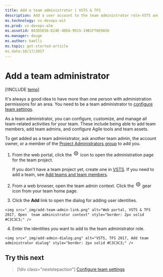 ```yaml
---
title: Add a team administrator | VSTS & TFS 
description: Add a user account to the team administrator role-VSTS and Team Foundation Server   
ms.technology: vs-devops-wit
ms.prod: vs-devops-alm
ms.assetid: 843D5E56-D24E-4DEA-9915-19B1F76E9A56
ms.manager: douge
ms.author: kaelli
ms.topic: get-started-article
ms.date:10/17/2017
---
```


# Add a team administrator 

[!INCLUDE [temp](../_shared/version-vsts-tfs-all-versions.md)]


<a id="add-team-admin">  </a>  

It's always a good idea to have more than one person with administration permissions for an area. You need to be a team administrator to [configure team settings](manage-team-assets.md). 

As a team administrator, you can configure, customize, and manage all team-related activities for your team. These include being able to add team members, add team admins, and configure Agile tools and team assets. 

To get added as a team administrator, ask another team admin, the account owner, or a member of the [Project Administrators group](../../security/set-project-collection-level-permissions.md) to add you. 


1. From the web portal, click the ![gear settings icon](../_img/icons/gear_icon.png) icon to open the administration page for the team project. 

	If you don't have a team project yet, create one in [VSTS](../../user-guide/sign-up-invite-teammates.md)<!---or set one up in an [on-premises TFS](../../accounts/create-team-project.md)-->. If you need to add a team, see [Add teams and team members](multiple-teams.md).

2. From a web browser, open the team admin context. Click the ![gear icon](../_img/icons/gear_icon.png) gear icon from your team home page.  
 
3. Click the **Add** link to open the dialog for adding user identities.   
<!---	**VSTS and TFS 2017**   -->
	<img src="_img/add-team-admin-link.png" alt="Web portal, VSTS & TFS 2017, Open  team administrator context" style="border: 2px solid #C3C3C3;" />
<!---	***TFS 2015** 

	<img src="_img/add-account-as-team-admin.png" alt="Web portal, TFS 2015, Open team administration context" style="border: 2px solid #C3C3C3;" />    -->

4. Enter the identities you want to add to the team administrator role.  
<!---	**VSTS and TFS 2017**   -->

	<img src="_img/add-admin-dialog.png" alt="VSTS, TFS 2017, Add team administrator dialog" style="border: 2px solid #C3C3C3;" /> 

<!---	**TFS 2015** 

	![Add account as a team administrator](_img/add-team-admin-dialog.png)    -->

## Try this next  

> [!div class="nextstepaction"]
> [Configure team settings](manage-team-assets.md) 

